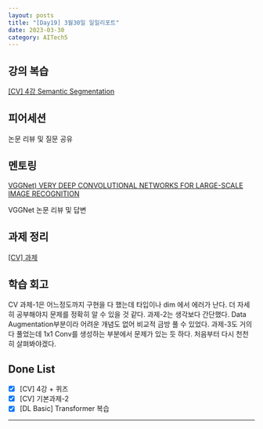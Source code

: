 ```yaml
---
layout: posts
title: "[Day19] 3월30일 일일리포트"
date: 2023-03-30
category: AITech5
---
```


## 강의 복습

[[CV] 4강 Semantic Segmentation](https://www.notion.so/CV-4-Semantic-Segmentation-efae4d013d7249879bd5f2249c93d66e) 

## 피어세션

논문 리뷰 및 질문 공유

## 멘토링

[VGGNet) VERY DEEP CONVOLUTIONAL NETWORKS FOR LARGE-SCALE IMAGE RECOGNITION](https://www.notion.so/VGGNet-VERY-DEEP-CONVOLUTIONAL-NETWORKS-FOR-LARGE-SCALE-IMAGE-RECOGNITION-ed26f8fbe9674184bcda398eab2eca3e) 

VGGNet 논문 리뷰 및 답변

## 과제 정리

[[CV] 과제](https://www.notion.so/CV-acc3ffdfeec74d3f83242b6380ae40da) 

## 학습 회고

CV 과제-1은 어느정도까지 구현을 다 했는데 타입이나 dim 에서 에러가 난다. 더 자세히 공부해야지 문제를 정확히 알 수 있을 것 같다. 과제-2는 생각보다 간단했다. Data Augmentation부분이라 어려운 개념도 없어 비교적 금방 풀 수 있었다. 과제-3도 거의 다 풀었는데 1x1 Conv를 생성하는 부분에서 문제가 있는 듯 하다. 처음부터 다시 천천히 살펴봐야겠다.

## Done List

- [x]  [CV] 4강 + 퀴즈
- [x]  [CV] 기본과제-2
- [x]  [DL Basic] Transformer 복습

---
